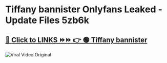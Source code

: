 
 # Tiffany bannister Onlyfans Leaked - Update Files 5zb6k

## <h2><a href="https://clipsfans.com/Tiffany_bannister&ref=git">🔗 Click to LINKS ⏩⏩ 👉 🟢 Tiffany bannister </a></h2>

<a href="https://clipsfans.com/Tiffany_bannister&ref=git" rel="nofollow" data-target="animated-image.originalLink"><img src="https://i.ibb.co.com/xMMVF88/686577567.gif" alt="Viral Video Original" style="max-width: 100%; display: inline-block;" data-target="animated-image.originalImage"></a>

